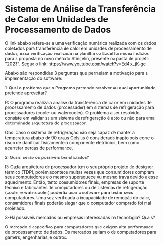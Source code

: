 # Sistema de Análise da Transferência de Calor em Unidades de Processamento de Dados

O link abaixo refere-se a uma verificação numérica realizada com os dados coletados para transferência de calor em unidades de processamento de dados, essa verificação realizada na planilha do Excel forneceu indicios para a proposta no novo método Stingelin, presente na pasta de projeto "2023". Segue o link: https://www.youtube.com/watch?v=Ed4ix_jK-gc

Abaixo são respondidas 3 perguntas que permeiam a motivação para a implementação do software:


1-Qual o problema que o Programa pretende resolver ou qual oportunidade pretende aproveitar? 

R: O programa realiza a analise da transferência de calor em unidades de processamento de dados (processador) em sistemas de refrigeração para processadores (cooler ou watercooler). O problema a ser resolvido, consiste em validar se um sistema de refrigeração é apto ou não para uma determinada arquitetura de processador. 

Obs: Caso o sistema de refrigeração não seja capaz de manter a temperatura abaixo de 90 graus Célsius é considerado inapto pois corre o risco de danificar fisicamente o componente eletrônico, bem como acarretar perdas de performance. 

2-Quem serão os possíveis beneficiados? 

R: Cada arquitetura de processador tem o seu próprio projeto de designer térmico (TDP), porém acontece muitas vezes que consumidores compram seus computadores e o mesmo superaquece ou mesmo trava devido a esse aquecimento. Então, tanto consumidores finais, empresas de suporte técnico e fabricantes de computadores ou de sistemas de refrigeração (cooler e watercooler) poderão usar o software para testar seus computadores.  Uma vez verificada a incapacidade de remoção do calor, consumidores finais poderão alegar que o computador comprado foi mal projetado. 

3-Há possíveis mercados ou empresas interessadas na tecnologia? Quais?

O mercado é especifico para computadores que exigem alta performance de processamento de dados. Os mercados seriam o de computadores para gamers, engenharias, e outros. 
